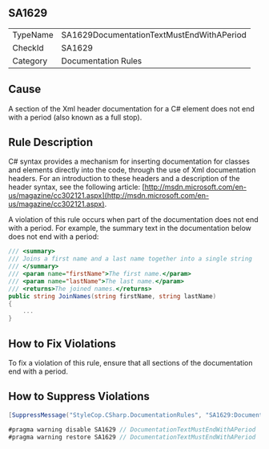 ﻿## SA1629

<table>
<tr>
  <td>TypeName</td>
  <td>SA1629DocumentationTextMustEndWithAPeriod</td>
</tr>
<tr>
  <td>CheckId</td>
  <td>SA1629</td>
</tr>
<tr>
  <td>Category</td>
  <td>Documentation Rules</td>
</tr>
</table>

## Cause

A section of the Xml header documentation for a C# element does not end with a period (also known as a full stop).

## Rule Description

C# syntax provides a mechanism for inserting documentation for classes and elements directly into the code, through the use of Xml documentation headers. For an introduction to these headers and a description of the header syntax, see the following article: [http://msdn.microsoft.com/en-us/magazine/cc302121.aspx](http://msdn.microsoft.com/en-us/magazine/cc302121.aspx).

A violation of this rule occurs when part of the documentation does not end with a period. For example, the summary text in the documentation below does not end with a period:

```csharp
/// <summary>
/// Joins a first name and a last name together into a single string
/// </summary>
/// <param name="firstName">The first name.</param>
/// <param name="lastName">The last name.</param>
/// <returns>The joined names.</returns>
public string JoinNames(string firstName, string lastName)
{
    ...
}
```

## How to Fix Violations

To fix a violation of this rule, ensure that all sections of the documentation end with a period.

## How to Suppress Violations

```csharp
[SuppressMessage("StyleCop.CSharp.DocumentationRules", "SA1629:DocumentationTextMustEndWithAPeriod", Justification = "Reviewed.")]
```

```csharp
#pragma warning disable SA1629 // DocumentationTextMustEndWithAPeriod
#pragma warning restore SA1629 // DocumentationTextMustEndWithAPeriod
```
